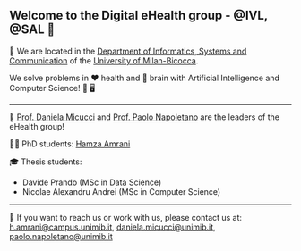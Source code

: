 ## Welcome to the Digital eHealth group - @IVL, @SAL 👋

🏫 We are located in the [Department of Informatics, Systems and Communication](https://www.disco.unimib.it/it) of the [University of Milan-Bicocca](https://www.unimib.it).


We solve problems in ❤️ health and 🧠 brain with Artificial Intelligence and Computer Science! 🦾 🖥️


_________________

💼 [Prof. Daniela Micucci](http://www.sal.disco.unimib.it/people/daniela-micucci/) and [Prof. Paolo Napoletano](http://www.ivl.disco.unimib.it/people/paolo-napoletano/) are the leaders of the eHealth group!

👨‍💻 PhD students: [Hamza Amrani](https://www.linkedin.com/in/hamza-amrani/)

🎓 Thesis students: 
- Davide Prando (MSc in Data Science)
- Nicolae Alexandru Andrei (MSc in Computer Science)



_________________
👥 If you want to reach us or work with us, please contact us at: [h.amrani@campus.unimib.it](h.amrani@campus.unimib.it), [daniela.micucci@unimib.it](daniela.micucci@unimib.it), [paolo.napoletano@unimib.it](paolo.napoletano@unimib.it)


<!--
**Here are some ideas to get you started:**

🙋‍♀️ A short introduction - what is your organization all about?
🌈 Contribution guidelines - how can the community get involved?
👩‍💻 Useful resources - where can the community find your docs? Is there anything else the community should know?
🍿 Fun facts - what does your team eat for breakfast?
🧙 Remember, you can do mighty things with the power of [Markdown](https://docs.github.com/github/writing-on-github/getting-started-with-writing-and-formatting-on-github/basic-writing-and-formatting-syntax)
-->
